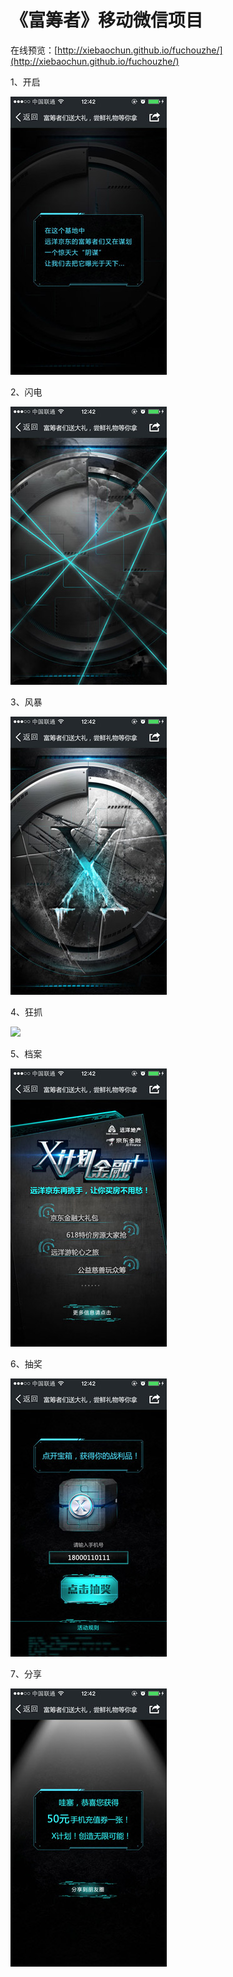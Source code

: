 # 《富筹者》移动微信项目 #
在线预览：[http://xiebaochun.github.io/fuchouzhe/](http://xiebaochun.github.io/fuchouzhe/)

1、开启

![](https://raw.githubusercontent.com/xiebaochun/fuchouzhe/gh-pages/preview_images/0%E8%AF%B4%E6%98%8E.jpg)

2、闪电

![](https://raw.githubusercontent.com/xiebaochun/fuchouzhe/gh-pages/preview_images/1-1.jpg)

3、风暴

![](https://raw.githubusercontent.com/xiebaochun/fuchouzhe/gh-pages/preview_images/1-4%E9%A3%8E%E6%9A%B4.jpg)

4、狂抓

![](https://raw.githubusercontent.com/xiebaochun/fuchouzhe/gh-pages/preview_images/1-6%E6%8A%93.jpg)

5、档案

![](https://raw.githubusercontent.com/xiebaochun/fuchouzhe/gh-pages/preview_images/3%E6%A1%A3%E6%A1%88.jpg)

6、抽奖

![](https://raw.githubusercontent.com/xiebaochun/fuchouzhe/gh-pages/preview_images/4%E6%8A%BD%E5%A5%96.jpg)

7、分享

![](https://raw.githubusercontent.com/xiebaochun/fuchouzhe/gh-pages/preview_images/5%E8%8E%B7%E5%A5%96%E9%A1%B5%E9%9D%A2.jpg)